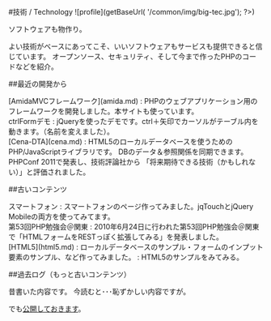 #技術 / Technology ![profile](<?php echo $_ctrl->getBaseUrl( '/common/img/big-tec.jpg'); ?>)

ソフトウェアも物作り。

よい技術がベースにあってこそ、いいソフトウェアもサービスも提供できると信じています。
オープンソース、セキュリティ、そして今まで作ったPHPのコードなどを紹介。

##最近の開発から

<div class="dtBox span4" markdown="1">
[AmidaMVCフレームワーク](amida.md)
: PHPのウェブアプリケーション用のフレームワークを開発しました。本サイトも使っています。
</div>

<div class="dtBox span4" markdown="1">
ctrlFormデモ
: jQueryを使ったデモです。ctrl＋矢印でカーソルがテーブル内を動きます。（名前を変えました）。
</div>

<div class="dtBox span8" markdown="1">
[Cena-DTA](cena.md)
: HTML5のローカルデータベースを使うためのPHP/JavaScriptライブラリです。
DBのデータ＆参照関係を同期できます。PHPConf 2011で発表し、技術評論社から
「将来期待できる技術（かもしれない）」と評価されました。</div>

##古いコンテンツ

<div class="dtBox span4" markdown="1">
スマートフォン
: スマートフォンのページ作ってみました。jqTouchとjQuery Mobileの両方を使ってみてます。
</div>

<div class="dtBox span4" markdown="1">
第53回PHP勉強会＠関東
: 2010年6月24日に行われた第53回PHP勉強会＠関東で「HTMLフォームをRESTっぽく拡張してみる」を発表しました。
</div>

<div class="dtBox span4" markdown="1">
[HTML5](html5.md)
: ローカルデータベースのサンプル・フォームのインプット要素のサンプル、など作ってみました。
: HTML5のサンプルをみてみる。
</div>



##過去ログ（もっと古いコンテンツ）

昔書いた内容です。
今読むと･･･恥ずかしい内容ですが。

でも[公開しておきます](old.md)。

